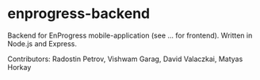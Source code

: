 # enprogress-backend

Backend for EnProgress mobile-application (see ... for frontend). Written in Node.js and Express.

Contributors: Radostin Petrov, Vishwam Garag, David Valaczkai, Matyas Horkay
